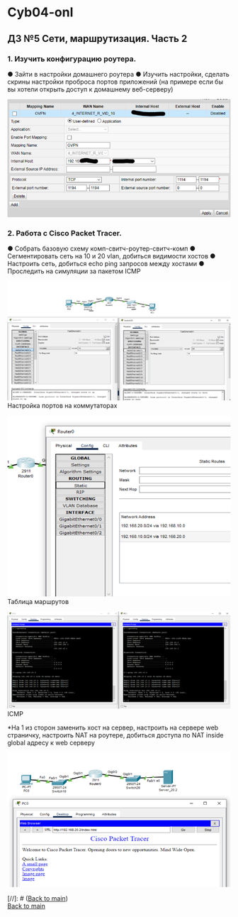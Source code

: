 # Cyb04-onl

## ДЗ №5 Сети, маршрутизация. Часть 2

### 1. Изучить конфигурацию роутера.

● Зайти в настройки домашнего роутера
● Изучить настройки, сделать скрины настройки проброса портов приложений (на примере если бы вы хотели открыть доступ к домашнему веб-серверу)

![Пример проброса порта OpenVPN](pic1.png)

### 2. Работа с Cisco Packet Tracer.

● Собрать базовую схему комп-свитч-роутер-свитч-комп
● Сегментировать сеть на 10 и 20 vlan, добиться видимости хостов
● Настроить сеть, добиться echo ping запросов между хостами
● Проследить на симуляции за пакетом ICMP

![Настройка портов на коммутаторах](pic2.png)
Настройка портов на коммутаторах

![Таблица маршрутов](pic3.png)
Таблица маршрутов

![ICMP](pic4.png)
ICMP

*На 1 из сторон заменить хост на сервер, настроить на сервере web страничку, настроить NAT на роутере, добиться доступа по NAT inside global адресу к web серверу 

![WEB](pic5.png)

[//]: # ([Back to main](//Readme.md))  
[Back to main]([//Readme.md](https://github.com/andreyklass94/Cyb04/blob/main/Readme.md))  
